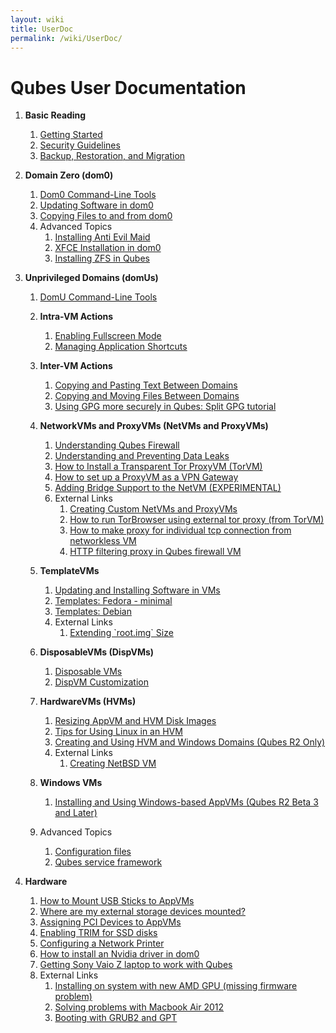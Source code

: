 ```yaml
---
layout: wiki
title: UserDoc
permalink: /wiki/UserDoc/
---
```


Qubes User Documentation
========================

1.  **Basic Reading**
    1.  [Getting Started](/wiki/GettingStarted)
    2.  [Security Guidelines](/wiki/SecurityGuidelines)
    3.  [Backup, Restoration, and Migration](/wiki/BackupRestore)

2.  **Domain Zero (dom0)**
    1.  [Dom0 Command-Line Tools](/wiki/DomZeroTools)
    2.  [Updating Software in dom0](/wiki/SoftwareUpdateDom0)
    3.  [Copying Files to and from dom0](/wiki/CopyToDomZero)
    4.  Advanced Topics
        1.  [Installing Anti Evil Maid](/wiki/AntiEvilMaid)
        2.  [XFCE Installation in dom0](/wiki/UserDoc/XFCE)
        3.  [Installing ZFS in Qubes](/wiki/ZFS)

3.  **Unprivileged Domains (domUs)**
    1.  [DomU Command-Line Tools](/wiki/VmTools)
    2.  **Intra-VM Actions**
        1.  [Enabling Fullscreen Mode](/wiki/FullScreenMode)
        2.  [Managing Application Shortcuts](/wiki/ManagingAppVmShortcuts)

    3.  **Inter-VM Actions**
        1.  [Copying and Pasting Text Between Domains](/wiki/CopyPaste)
        2.  [Copying and Moving Files Between Domains](/wiki/CopyingFiles)
        3.  [Using GPG more securely in Qubes: Split GPG tutorial](/wiki/UserDoc/SplitGpg)

    4.  **NetworkVMs and ProxyVMs (NetVMs and ProxyVMs)**
        1.  [Understanding Qubes Firewall](/wiki/QubesFirewall)
        2.  [Understanding and Preventing Data Leaks](/wiki/DataLeaks)
        3.  [How to Install a Transparent Tor ProxyVM (TorVM)](/wiki/UserDoc/TorVM)
        4.  [How to set up a ProxyVM as a VPN Gateway](/wiki/VPN)
        5.  [Adding Bridge Support to the NetVM (EXPERIMENTAL)](/wiki/NetworkBridgeSupport)
        6.  External Links
            1.  [​Creating Custom NetVMs and ProxyVMs](http://theinvisiblethings.blogspot.com/2011/09/playing-with-qubes-networking-for-fun.html)
            2.  [​How to run TorBrowser using external tor proxy (from TorVM)](https://groups.google.com/group/qubes-devel/msg/34f67194d3422bfa)
            3.  [​How to make proxy for individual tcp connection from networkless VM](https://groups.google.com/group/qubes-devel/msg/4ca950ab6d7cd11a)
            4.  [​HTTP filtering proxy in Qubes firewall VM](https://groups.google.com/group/qubes-devel/browse_thread/thread/5252bc3f6ed4b43e/d881deb5afaa2a6c#39c95d63fccca12b)

    5.  **TemplateVMs**
        1.  [Updating and Installing Software in VMs](/wiki/SoftwareUpdateVM)
        2.  [Templates: Fedora - minimal](/wiki/Templates/FedoraMinimal)
        3.  [Templates: Debian](/wiki/Templates/Debian)
        4.  External Links
            1.  [​Extending \`root.img\` Size](https://groups.google.com/group/qubes-devel/msg/9d1ac581236ca9b4)

    6.  **DisposableVMs (DispVMs)**
        1.  [Disposable VMs](/wiki/DisposableVms)
        2.  [DispVM Customization](/wiki/UserDoc/DispVMCustomization)

    7.  **HardwareVMs (HVMs)**
        1.  [Resizing AppVM and HVM Disk Images](/wiki/ResizeDiskImage)
        2.  [Tips for Using Linux in an HVM](/wiki/LinuxHVMTips)
        3.  [Creating and Using HVM and Windows Domains (Qubes R2 Only)](/wiki/HvmCreate)
        4.  External Links
            1.  [​Creating NetBSD VM](https://groups.google.com/group/qubes-devel/msg/4015c8900a813985)

    8.  **Windows VMs**
        1.  [Installing and Using Windows-based AppVMs (Qubes R2 Beta 3 and Later)](/wiki/WindowsAppVms)

    9.  Advanced Topics
        1.  [Configuration files](/wiki/UserDoc/ConfigFiles)
        2.  [Qubes service framework](/wiki/QubesService)

4.  **Hardware**
    1.  [How to Mount USB Sticks to AppVMs](/wiki/StickMounting)
    2.  [Where are my external storage devices mounted?](/wiki/ExternalDeviceMountPoint)
    3.  [Assigning PCI Devices to AppVMs](/wiki/AssigningDevices)
    4.  [Enabling TRIM for SSD disks](/wiki/DiskTRIM)
    5.  [Configuring a Network Printer](/wiki/NetworkPrinter)
    6.  [How to install an Nvidia driver in dom0](/wiki/InstallNvidiaDriver)
    7.  [Getting Sony Vaio Z laptop to work with Qubes](/wiki/SonyVaioTinkering)
    8.  External Links
        1.  [​Installing on system with new AMD GPU (missing firmware problem)](https://groups.google.com/group/qubes-devel/browse_thread/thread/e27a57b0eda62f76)
        2.  [​Solving problems with Macbook Air 2012](https://groups.google.com/group/qubes-devel/browse_thread/thread/b8b0d819d2a4fc39/d50a72449107ab21#8a9268c09d105e69)
        3.  [​Booting with GRUB2 and GPT](https://groups.google.com/group/qubes-devel/browse_thread/thread/e4ac093cabd37d2b/d5090c20d92c4128#d5090c20d92c4128)


